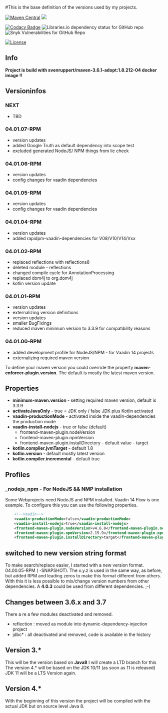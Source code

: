 #This is the base definition of the versions used by my projects.

[![Maven Central](https://maven-badges.herokuapp.com/maven-central/org.rapidpm/rapidpm-dependencies/badge.svg)](https://maven-badges.herokuapp.com/maven-central/org.rapidpm/rapidpm-dependencies)
[![](https://jitpack.io/v/rapidpm/rapidpm-dependencies.svg)](https://jitpack.io/#rapidpm/rapidpm-dependencies)

[![Codacy Badge](https://api.codacy.com/project/badge/Grade/c1133e6bd62d49d39c79c5b58d31c661)](https://app.codacy.com/app/sven-ruppert/rapidpm-dependencies?utm_source=github.com&utm_medium=referral&utm_content=RapidPM/rapidpm-dependencies&utm_campaign=badger)
![Libraries.io dependency status for GitHub repo](https://img.shields.io/librariesio/github/RapidPM/rapidpm-dependencies?style=plastic)
![Snyk Vulnerabilities for GitHub Repo](https://img.shields.io/snyk/vulnerabilities/github/RapidPM/rapidpm-dependencies)

[![License](https://img.shields.io/badge/License-Apache%202.0-blue.svg)](https://opensource.org/licenses/Apache-2.0)


## Info
**Project is build with svenruppert/maven-3.6.1-adopt:1.8.212-04 docker image !!**


## Versioninfos

### NEXT
* TBD

### 04.01.07-RPM
* version updates
* added Google Truth as default dependency into scope test
* excluded generated NodeJS/ NPM things from lic check

### 04.01.06-RPM
* version updates
* config changes for vaadin dependencies

### 04.01.05-RPM
* version updates
* config changes for vaadin dependencies

### 04.01.04-RPM
* version updates
* added rapidpm-vaadin-dependencies for V08/V10/V14/Vxx

### 04.01.02-RPM
* replaced reflections with reflections8
* deleted module - reflections
* changed compile cycle for AnnotationProcessing
* replaced dom4j to org.dom4j
* kotlin version update

### 04.01.01-RPM
* version updates
* externalizing version definitions
* version updates
* smaller BugFixings
* reduced maven minimum version to 3.3.9 for compatibility reasons

### 04.01.00-RPM
* added development profile for NodeJS/NPM - for Vaadin 14 projects
* externalizing required maven version

To define your maven version you could override the property **maven-enforcer-plugin.version**.
The default is mostly the latest maven version.


## Properties
* **minimum-maven.version** - setting required maven version, default is 3.3.9
* **activateJavaOnly** - true = JDK only / false JDK plus Kotlin activated
* **vaadin-productionMode** - activated inside the vaadin-dependencies the production mode
* **vaadin-install-nodejs** - true or false (default)
    * frontend-maven-plugin.nodeVersion
    * frontend-maven-plugin.npmVersion
    * frontend-maven-plugin.installDirectory - default value - target
* **kotlin.compiler.jvmTarget** - default 1.8
* **kotlin.version** - default mostly latest version
* **kotlin.compiler.incremental** - default true


## Profiles

### _nodejs_npm - For NodeJS && NMP installation
Some Webprojects need NodeJS and NPM installed. Vaadin 14 Flow is one example.
To configure this you can use the following properties.

```xml
    <!--Vaadin-->
    <vaadin-productionMode>false</vaadin-productionMode>
    <vaadin-install-nodejs>true</vaadin-install-nodejs>
    <frontend-maven-plugin.nodeVersion>v4.6.0</frontend-maven-plugin.nodeVersion>
    <frontend-maven-plugin.npmVersion>2.15.9</frontend-maven-plugin.npmVersion>
    <frontend-maven-plugin.installDirectory>target</frontend-maven-plugin.installDirectory>
```



## switched to new version string format
To make search/replace easier, I started with a new version format.
04.00.05-RPM ( -SNAPSHOT). The x.y.z is used in the same way, as before, but added RPM
and leading zeros to make this format different from others.
With this it is less possible to mix/change version numbers from 
other dependencies. A **4.0.3** could be used from different 
dependencies. ;-) 

## Changes between 3.6.x and 3.7
There a re a few modules deactivated and removed.
* reflection : moved as module into dynamic-dependency-injection project
* jdbc* : all deactivated and removed, code is available in the history

## Version 3.* 
This will be the version based on **Java8**
I will create a LTD branch for this
The  version 4.* will be based on the JDK 10/11 (as soon as 11 is released)
JDK 11 will be a LTS Version again.

## Version 4.*
With the beginning of this version
the project will be compiled with the actual JDK but on source level Java 8.





